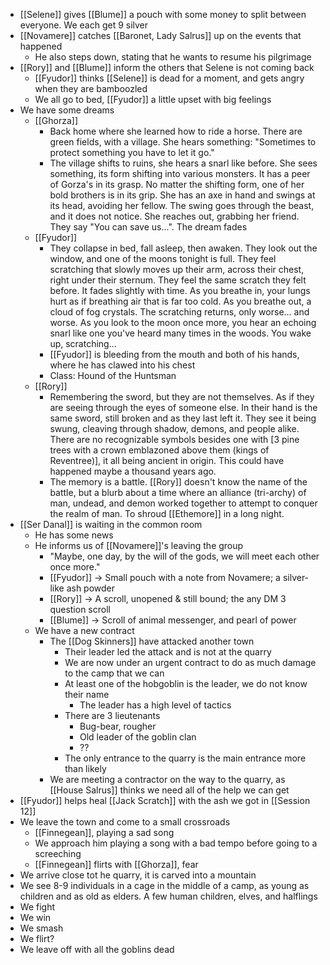 - [[Selene]] gives [[Blume]] a pouch with some money to split between everyone. We each get 9 silver
- [[Novamere]] catches [[Baronet, Lady Salrus]] up on the events that happened
	- He also steps down, stating that he wants to resume his pilgrimage
- [[Rory]] and [[Blume]] inform the others that Selene is not coming back
	- [[Fyudor]] thinks [[Selene]] is dead for a moment, and gets angry when they are bamboozled
	- We all go to bed, [[Fyudor]] a little upset with big feelings
- We have some dreams
	- [[Ghorza]]
		- Back home where she learned how to ride a horse. There are green fields, with a village. She hears something: "Sometimes to protect something you have to let it go."
		- The village shifts to ruins, she hears a snarl like before. She sees something, its form shifting into various monsters. It has a peer of Gorza's in its grasp. No matter the shifting form, one of her bold brothers is in its grip. She has an axe in hand and swings at its head, avoiding her fellow. The swing goes through the beast, and it does not notice. She reaches out, grabbing her friend. They say "You can save us...". The dream fades
	- [[Fyudor]]
		- They collapse in bed, fall asleep, then awaken. They look out the window, and one of the moons tonight is full. They feel scratching that slowly moves up their arm, across their chest, right under their sternum. They feel the same scratch they felt before. It fades slightly with time. As you breathe in, your lungs hurt as if breathing air that is far too cold. As you breathe out, a cloud of fog crystals. The scratching returns, only worse... and worse. As you look to the moon once more, you hear an echoing snarl like one you've heard many times in the woods. You wake up, scratching... 
		- [[Fyudor]] is bleeding from the mouth and both of his hands, where he has clawed into his chest
		- Class: Hound of the Huntsman
	- [[Rory]]
		- Remembering the sword, but they are not themselves. As if they are seeing through the eyes of someone else. In their hand is the same sword, still broken and as they last left it. They see it being swung, cleaving through shadow, demons, and people alike. There are no recognizable symbols besides one with [3 pine trees with a crown emblazoned above them (kings of Reventree)], it all being ancient in origin. This could have happened maybe a thousand years ago.
		- The memory is a battle. [[Rory]] doesn't know the name of the battle, but a blurb about a time where an alliance (tri-archy) of man, undead, and demon worked together to attempt to conquer the realm of man. To shroud [[Ethemore]] in a long night.
- [[Ser Danal]] is waiting in the common room
	- He has some news
	- He informs us of [[Novamere]]'s leaving the group
		- "Maybe, one day, by the will of the gods, we will meet each other once more."
		- [[Fyudor]] -> Small pouch with a note from Novamere; a silver-like ash powder
		- [[Rory]] -> A scroll, unopened & still bound; the any DM 3 question scroll
		- [[Blume]] -> Scroll of animal messenger, and pearl of power
	- We have a new contract
		- The [[Dog Skinners]] have attacked another town
			- Their leader led the attack and is not at the quarry
			- We are now under an urgent contract to do as much damage to the camp that we can
			- At least one of the hobgoblin is the leader, we do not know their name
				- The leader has a high level of tactics
			- There are 3 lieutenants 
				- Bug-bear, rougher
				- Old leader of the goblin clan
				- ??
			- The only entrance to the quarry is the main entrance more than likely
		- We are meeting a contractor on the way to the quarry, as [[House Salrus]] thinks we need all of the help we can get
- [[Fyudor]] helps heal [[Jack Scratch]] with the ash we got in [[Session 12]]
- We leave the town and come to a small crossroads
	- [[Finnegean]], playing a sad song
	- We approach him playing a song with a bad tempo before going to a screeching 
	- [[Finnegean]] flirts with [[Ghorza]], fear
- We arrive close tot he quarry, it is carved into a mountain 
- We see 8-9 individuals in a cage in the middle of a camp, as young as children and as old as elders. A few human children, elves, and halflings
- We fight
- We win
- We smash
- We flirt?
- We leave off with all the goblins dead

